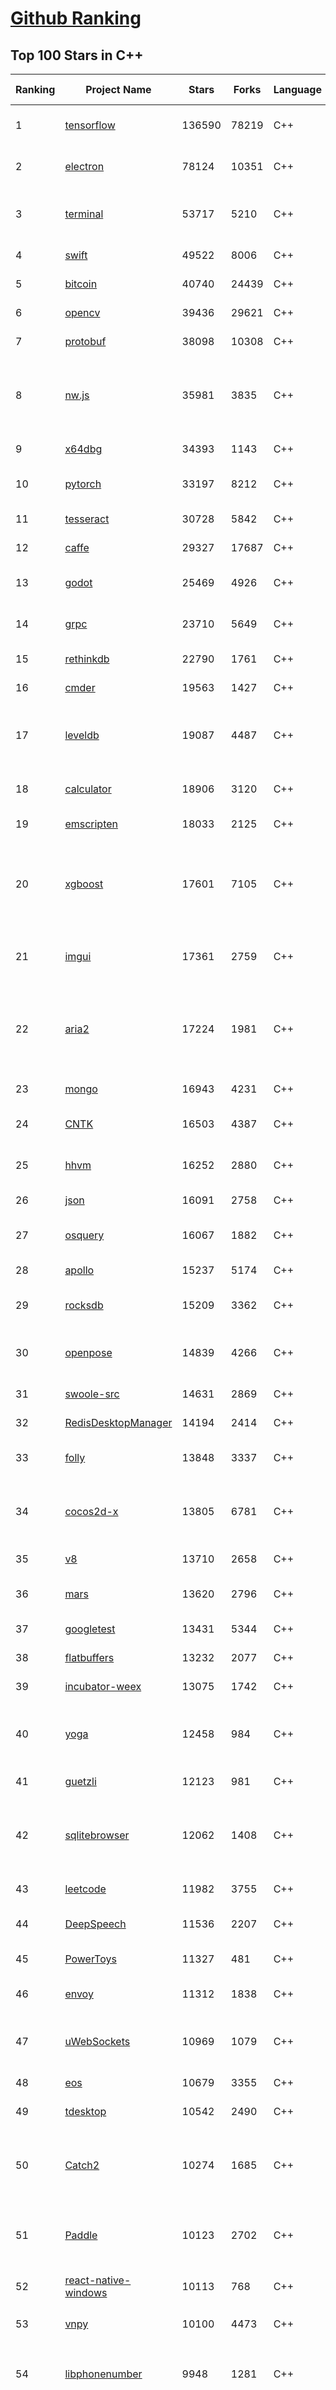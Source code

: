 [Github Ranking](../README.md)
==========

## Top 100 Stars in C\+\+

| Ranking | Project Name | Stars | Forks | Language | Open Issues | Description | Last Commit |
| ------- | ------------ | ----- | ----- | -------- | ----------- | ----------- | ----------- |
| 1 | [tensorflow](https://github.com/tensorflow/tensorflow) | 136590 | 78219 | C++ | 2950 | An Open Source Machine Learning Framework for Everyone | 2019-10-30T11:00:12Z |
| 2 | [electron](https://github.com/electron/electron) | 78124 | 10351 | C++ | 1207 | :electron: Build cross-platform desktop apps with JavaScript, HTML, and CSS | 2019-10-30T09:15:14Z |
| 3 | [terminal](https://github.com/microsoft/terminal) | 53717 | 5210 | C++ | 759 | The new Windows Terminal, and the original Windows console host - all in the same place! | 2019-10-29T19:13:49Z |
| 4 | [swift](https://github.com/apple/swift) | 49522 | 8006 | C++ | 602 | The Swift Programming Language | 2019-10-30T10:50:12Z |
| 5 | [bitcoin](https://github.com/bitcoin/bitcoin) | 40740 | 24439 | C++ | 1042 | Bitcoin Core integration/staging tree | 2019-10-30T10:53:34Z |
| 6 | [opencv](https://github.com/opencv/opencv) | 39436 | 29621 | C++ | 1782 | Open Source Computer Vision Library | 2019-10-30T10:33:40Z |
| 7 | [protobuf](https://github.com/protocolbuffers/protobuf) | 38098 | 10308 | C++ | 762 | Protocol Buffers - Google's data interchange format | 2019-10-30T09:49:20Z |
| 8 | [nw.js](https://github.com/nwjs/nw.js) | 35981 | 3835 | C++ | 742 | Call all Node.js modules directly from DOM/WebWorker and enable a new way of writing applications with all Web technologies. | 2019-10-30T00:19:03Z |
| 9 | [x64dbg](https://github.com/x64dbg/x64dbg) | 34393 | 1143 | C++ | 356 | An open-source x64/x32 debugger for windows. | 2019-10-27T22:12:50Z |
| 10 | [pytorch](https://github.com/pytorch/pytorch) | 33197 | 8212 | C++ | 4486 | Tensors and Dynamic neural networks in Python with strong GPU acceleration | 2019-10-30T10:02:02Z |
| 11 | [tesseract](https://github.com/tesseract-ocr/tesseract) | 30728 | 5842 | C++ | 225 | Tesseract Open Source OCR Engine (main repository) | 2019-10-30T09:10:01Z |
| 12 | [caffe](https://github.com/BVLC/caffe) | 29327 | 17687 | C++ | 1067 | Caffe: a fast open framework for deep learning. | 2019-10-27T10:31:28Z |
| 13 | [godot](https://github.com/godotengine/godot) | 25469 | 4926 | C++ | 5679 | Godot Engine – Multi-platform 2D and 3D game engine | 2019-10-30T10:33:20Z |
| 14 | [grpc](https://github.com/grpc/grpc) | 23710 | 5649 | C++ | 923 | The C based gRPC (C++, Python, Ruby, Objective-C, PHP, C#) | 2019-10-30T09:47:12Z |
| 15 | [rethinkdb](https://github.com/rethinkdb/rethinkdb) | 22790 | 1761 | C++ | 1461 | The open-source database for the realtime web. | 2019-10-29T18:23:00Z |
| 16 | [cmder](https://github.com/cmderdev/cmder) | 19563 | 1427 | C++ | 17 | Lovely console emulator package for Windows | 2019-10-27T21:06:23Z |
| 17 | [leveldb](https://github.com/google/leveldb) | 19087 | 4487 | C++ | 126 | LevelDB is a fast key-value storage library written at Google that provides an ordered mapping from string keys to string values. | 2019-10-28T20:24:11Z |
| 18 | [calculator](https://github.com/microsoft/calculator) | 18906 | 3120 | C++ | 136 | Windows Calculator: A simple yet powerful calculator that ships with Windows | 2019-10-29T23:05:30Z |
| 19 | [emscripten](https://github.com/emscripten-core/emscripten) | 18033 | 2125 | C++ | 732 | Emscripten: An LLVM-to-Web Compiler | 2019-10-30T02:05:32Z |
| 20 | [xgboost](https://github.com/dmlc/xgboost) | 17601 | 7105 | C++ | 186 | Scalable, Portable and Distributed Gradient Boosting (GBDT, GBRT or GBM) Library,  for Python, R, Java, Scala, C++ and more. Runs on single machine, Hadoop, Spark, Flink and DataFlow | 2019-10-30T09:38:55Z |
| 21 | [imgui](https://github.com/ocornut/imgui) | 17361 | 2759 | C++ | 448 | Dear ImGui: Bloat-free Immediate Mode Graphical User interface for C++ with minimal dependencies | 2019-10-29T22:49:15Z |
| 22 | [aria2](https://github.com/aria2/aria2) | 17224 | 1981 | C++ | 630 | aria2 is a lightweight multi-protocol & multi-source, cross platform download utility operated in command-line. It supports HTTP/HTTPS, FTP, SFTP, BitTorrent and Metalink. | 2019-10-14T04:07:10Z |
| 23 | [mongo](https://github.com/mongodb/mongo) | 16943 | 4231 | C++ | 40 | The MongoDB Database | 2019-10-30T03:21:44Z |
| 24 | [CNTK](https://github.com/microsoft/CNTK) | 16503 | 4387 | C++ | 786 | Microsoft Cognitive Toolkit (CNTK), an open source deep-learning toolkit | 2019-10-28T16:43:30Z |
| 25 | [hhvm](https://github.com/facebook/hhvm) | 16252 | 2880 | C++ | 873 | A virtual machine for executing programs written in Hack. | 2019-10-30T10:59:17Z |
| 26 | [json](https://github.com/nlohmann/json) | 16091 | 2758 | C++ | 48 | JSON for Modern C++ | 2019-10-23T19:41:20Z |
| 27 | [osquery](https://github.com/osquery/osquery) | 16067 | 1882 | C++ | 617 | SQL powered operating system instrumentation, monitoring, and analytics. | 2019-10-29T23:55:36Z |
| 28 | [apollo](https://github.com/ApolloAuto/apollo) | 15237 | 5174 | C++ | 474 | An open autonomous driving platform | 2019-10-30T08:10:10Z |
| 29 | [rocksdb](https://github.com/facebook/rocksdb) | 15209 | 3362 | C++ | 403 | A library that provides an embeddable, persistent key-value store for fast storage. | 2019-10-30T03:34:22Z |
| 30 | [openpose](https://github.com/CMU-Perceptual-Computing-Lab/openpose) | 14839 | 4266 | C++ | 26 | OpenPose: Real-time multi-person keypoint detection library for body, face, hands, and foot estimation | 2019-10-28T08:12:01Z |
| 31 | [swoole-src](https://github.com/swoole/swoole-src) | 14631 | 2869 | C++ | 62 | 🚀 Coroutine-based concurrency library for PHP | 2019-10-30T06:40:27Z |
| 32 | [RedisDesktopManager](https://github.com/uglide/RedisDesktopManager) | 14194 | 2414 | C++ | 31 | :wrench: Cross-platform GUI management tool for Redis | 2019-10-25T11:07:19Z |
| 33 | [folly](https://github.com/facebook/folly) | 13848 | 3337 | C++ | 190 | An open-source C++ library developed and used at Facebook. | 2019-10-30T04:33:12Z |
| 34 | [cocos2d-x](https://github.com/cocos2d/cocos2d-x) | 13805 | 6781 | C++ | 1349 | Cocos2d-x is a suite of open-source, cross-platform, game-development tools used by millions of developers all over the world. | 2019-10-30T09:43:08Z |
| 35 | [v8](https://github.com/v8/v8) | 13710 | 2658 | C++ | 1 | The official mirror of the V8 Git repository | 2019-10-10T17:52:03Z |
| 36 | [mars](https://github.com/Tencent/mars) | 13620 | 2796 | C++ | 123 | Mars is a cross-platform network component  developed by WeChat. | 2019-10-30T02:00:22Z |
| 37 | [googletest](https://github.com/google/googletest) | 13431 | 5344 | C++ | 121 | Googletest - Google Testing and Mocking Framework | 2019-10-29T23:20:36Z |
| 38 | [flatbuffers](https://github.com/google/flatbuffers) | 13232 | 2077 | C++ | 234 | FlatBuffers: Memory Efficient Serialization Library | 2019-10-29T19:48:54Z |
| 39 | [incubator-weex](https://github.com/apache/incubator-weex) | 13075 | 1742 | C++ | 127 | Apache Weex (Incubating) | 2019-10-28T16:16:58Z |
| 40 | [yoga](https://github.com/facebook/yoga) | 12458 | 984 | C++ | 225 | Yoga is a cross-platform layout engine which implements Flexbox. Follow https://twitter.com/yogalayout for updates. | 2019-10-28T19:54:57Z |
| 41 | [guetzli](https://github.com/google/guetzli) | 12123 | 981 | C++ | 117 | Perceptual JPEG encoder | 2019-10-25T12:45:03Z |
| 42 | [sqlitebrowser](https://github.com/sqlitebrowser/sqlitebrowser) | 12062 | 1408 | C++ | 377 | Official home of the DB Browser for SQLite (DB4S) project. Previously known as "SQLite Database Browser" and "Database Browser for SQLite". Website at:  | 2019-10-28T20:37:00Z |
| 43 | [leetcode](https://github.com/haoel/leetcode) | 11982 | 3755 | C++ | 51 | LeetCode Problems' Solutions  | 2019-10-29T09:00:59Z |
| 44 | [DeepSpeech](https://github.com/mozilla/DeepSpeech) | 11536 | 2207 | C++ | 104 | A TensorFlow implementation of Baidu's DeepSpeech architecture | 2019-10-30T09:30:16Z |
| 45 | [PowerToys](https://github.com/microsoft/PowerToys) | 11327 | 481 | C++ | 359 | Windows system utilities to maximize productivity | 2019-10-30T10:15:44Z |
| 46 | [envoy](https://github.com/envoyproxy/envoy) | 11312 | 1838 | C++ | 599 | Cloud-native high-performance edge/middle/service proxy | 2019-10-30T10:49:44Z |
| 47 | [uWebSockets](https://github.com/uNetworking/uWebSockets) | 10969 | 1079 | C++ | 15 | Simple, secure & standards compliant web I/O for the most demanding of applications | 2019-10-29T18:28:12Z |
| 48 | [eos](https://github.com/EOSIO/eos) | 10679 | 3355 | C++ | 264 | An open source smart contract platform  | 2019-10-30T06:05:36Z |
| 49 | [tdesktop](https://github.com/telegramdesktop/tdesktop) | 10542 | 2490 | C++ | 1157 | Telegram Desktop messaging app | 2019-10-21T18:29:51Z |
| 50 | [Catch2](https://github.com/catchorg/Catch2) | 10274 | 1685 | C++ | 223 | A modern, C++-native, header-only, test framework for unit-tests, TDD and BDD - using C++11, C++14, C++17 and later (or C++03 on the Catch1.x branch) | 2019-10-30T09:35:47Z |
| 51 | [Paddle](https://github.com/PaddlePaddle/Paddle) | 10123 | 2702 | C++ | 1628 | PArallel Distributed Deep LEarning （『飞桨』核心框架，高性能单机、分布式训练和跨平台部署） | 2019-10-30T10:56:27Z |
| 52 | [react-native-windows](https://github.com/microsoft/react-native-windows) | 10113 | 768 | C++ | 327 | A framework for building native Windows apps with React. | 2019-10-30T03:13:55Z |
| 53 | [vnpy](https://github.com/vnpy/vnpy) | 10100 | 4473 | C++ | 21 | 基于Python的开源量化交易平台开发框架 | 2019-10-30T03:05:34Z |
| 54 | [libphonenumber](https://github.com/google/libphonenumber) | 9948 | 1281 | C++ | 86 | Google's common Java, C++ and JavaScript library for parsing, formatting, and validating international phone numbers. | 2019-10-30T06:59:31Z |
| 55 | [LightGBM](https://github.com/microsoft/LightGBM) | 9808 | 2628 | C++ | 41 | A fast, distributed, high performance gradient boosting (GBT, GBDT, GBRT, GBM or MART) framework based on decision tree algorithms, used for ranking, classification and many other machine learning tasks. | 2019-10-29T15:25:00Z |
| 56 | [xbmc](https://github.com/xbmc/xbmc) | 9722 | 5206 | C++ | 585 | Kodi is an award-winning free and open source home theater/media center software and entertainment hub for digital media. With its beautiful interface and powerful skinning engine, it's available for Android, BSD, Linux, macOS, iOS and Windows. | 2019-10-30T10:44:12Z |
| 57 | [foundationdb](https://github.com/apple/foundationdb) | 9579 | 772 | C++ | 374 | FoundationDB - the open source, distributed, transactional key-value store | 2019-10-30T07:57:27Z |
| 58 | [Proton](https://github.com/ValveSoftware/Proton) | 9515 | 334 | C++ | 2123 | Compatibility tool for Steam Play based on Wine and additional components | 2019-10-09T21:23:03Z |
| 59 | [Karabiner-Elements](https://github.com/pqrs-org/Karabiner-Elements) | 9353 | 574 | C++ | 87 | Karabiner-Elements is a powerful utility for keyboard customization on macOS Sierra (10.12) or later. | 2019-10-29T16:34:02Z |
| 60 | [incubator-brpc](https://github.com/apache/incubator-brpc) | 9297 | 2232 | C++ | 185 | Industrial-grade RPC framework used throughout Baidu, with 1,000,000+ instances and thousands kinds of services, called "baidu-rpc" inside Baidu. | 2019-10-29T04:25:03Z |
| 61 | [openage](https://github.com/SFTtech/openage) | 9149 | 888 | C++ | 213 | Free (as in freedom) open source clone of the Age of Empires II engine :rocket: | 2019-10-28T09:31:35Z |
| 62 | [hardseed](https://github.com/yangyangwithgnu/hardseed) | 9134 | 1964 | C++ | 35 | SEX IS ZERO (0), so, who wanna be the ONE (1), aha? | 2018-08-25T17:29:23Z |
| 63 | [CRYENGINE](https://github.com/CRYTEK/CRYENGINE) | 9122 | 1788 | C++ | 72 | CRYENGINE is a powerful real-time game development platform created by Crytek. | 2019-10-30T10:59:21Z |
| 64 | [turicreate](https://github.com/apple/turicreate) | 9110 | 912 | C++ | 474 | Turi Create simplifies the development of custom machine learning models. | 2019-10-30T05:53:47Z |
| 65 | [AirSim](https://github.com/microsoft/AirSim) | 9085 | 2348 | C++ | 484 | Open source simulator for autonomous vehicles built on Unreal Engine / Unity, from Microsoft AI & Research | 2019-10-30T02:26:22Z |
| 66 | [openalpr](https://github.com/openalpr/openalpr) | 8920 | 2026 | C++ | 435 | Automatic License Plate Recognition library | 2019-10-21T07:15:01Z |
| 67 | [wkhtmltopdf](https://github.com/wkhtmltopdf/wkhtmltopdf) | 8814 | 1240 | C++ | 864 | Convert HTML to PDF using Webkit (QtWebKit) | 2019-08-30T15:40:36Z |
| 68 | [arangodb](https://github.com/arangodb/arangodb) | 8759 | 591 | C++ | 589 | 🥑 ArangoDB is a native multi-model database with flexible data models for documents, graphs, and key-values. Build high performance applications using a convenient SQL-like query language or JavaScript extensions. | 2019-10-30T10:54:49Z |
| 69 | [napajs](https://github.com/microsoft/napajs) | 8727 | 316 | C++ | 64 | Napa.js: a multi-threaded JavaScript runtime | 2018-10-30T21:08:57Z |
| 70 | [mosh](https://github.com/mobile-shell/mosh) | 8706 | 554 | C++ | 227 | Mobile Shell | 2019-10-17T14:29:31Z |
| 71 | [ClickHouse](https://github.com/ClickHouse/ClickHouse) | 8633 | 1521 | C++ | 1155 | ClickHouse is a free analytic DBMS for big data | 2019-10-30T10:30:28Z |
| 72 | [MMKV](https://github.com/Tencent/MMKV) | 8631 | 907 | C++ | 1 | An efficient, small mobile key-value storage framework developed by WeChat. Works on iOS, Android, macOS and Windows. | 2019-09-16T09:42:07Z |
| 73 | [navicat-keygen](https://github.com/DoubleLabyrinth/navicat-keygen) | 8511 | 2157 | C++ | 11 | A keygen for Navicat | 2019-10-03T07:34:10Z |
| 74 | [yuzu](https://github.com/yuzu-emu/yuzu) | 8490 | 569 | C++ | 183 | Nintendo Switch Emulator | 2019-10-30T03:47:29Z |
| 75 | [rapidjson](https://github.com/Tencent/rapidjson) | 8455 | 2302 | C++ | 393 | A fast JSON parser/generator for C++ with both SAX/DOM style API | 2019-10-21T18:39:29Z |
| 76 | [watchman](https://github.com/facebook/watchman) | 8406 | 656 | C++ | 90 | Watches files and records, or triggers actions, when they change.  | 2019-10-30T02:54:35Z |
| 77 | [notepad-plus-plus](https://github.com/notepad-plus-plus/notepad-plus-plus) | 8331 | 2377 | C++ | 1405 | Notepad++ official repository | 2019-10-30T02:27:02Z |
| 78 | [Tasmota](https://github.com/arendst/Tasmota) | 8201 | 1931 | C++ | 5 | Alternative Firmware for ESP8266 based devices like itead Sonoff, with Web, Timers, OTA, MQTT, KNX and Sensors Support, to be used on Smart Home Systems. Written for Arduino IDE and PlatformIO | 2019-10-30T09:57:18Z |
| 79 | [dlib](https://github.com/davisking/dlib) | 8115 | 2422 | C++ | 45 | A toolkit for making real world machine learning and data analysis applications in C++ | 2019-10-25T00:21:51Z |
| 80 | [interview](https://github.com/huihut/interview) | 8085 | 2588 | C++ | 3 | 📚 C/C++ 技术面试基础知识总结，包括语言、程序库、数据结构、算法、系统、网络、链接装载库等知识及面试经验、招聘、内推等信息。 | 2019-10-27T12:13:22Z |
| 81 | [Magisk](https://github.com/topjohnwu/Magisk) | 8039 | 1254 | C++ | 25 | A Magic Mask to Alter Android System Systemless-ly | 2019-10-30T09:24:30Z |
| 82 | [filament](https://github.com/google/filament) | 7982 | 555 | C++ | 70 | Filament is a real-time physically based rendering engine for Android, iOS, Windows, Linux, macOS and WASM/WebGL | 2019-10-30T01:13:42Z |
| 83 | [faiss](https://github.com/facebookresearch/faiss) | 7952 | 1458 | C++ | 57 | A library for efficient similarity search and clustering of dense vectors. | 2019-10-29T09:15:14Z |
| 84 | [horovod](https://github.com/horovod/horovod) | 7775 | 1214 | C++ | 446 | Distributed training framework for TensorFlow, Keras, PyTorch, and Apache MXNet. | 2019-10-30T08:48:12Z |
| 85 | [Tars](https://github.com/TarsCloud/Tars) | 7774 | 1878 | C++ | 46 | Tars is a high-performance RPC framework based on name service and Tars protocol, also integrated administration platform, and implemented hosting-service via flexible schedule. | 2019-10-22T07:10:46Z |
| 86 | [robomongo](https://github.com/Studio3T/robomongo) | 7678 | 661 | C++ | 652 | Native cross-platform MongoDB management tool | 2019-09-09T15:41:28Z |
| 87 | [tinyrenderer](https://github.com/ssloy/tinyrenderer) | 7667 | 636 | C++ | 6 | A brief computer graphics / rendering course | 2019-02-20T13:41:57Z |
| 88 | [libfacedetection](https://github.com/ShiqiYu/libfacedetection) | 7637 | 2168 | C++ | 55 | An open source library for face detection in images. The face detection speed can reach 1500FPS.  | 2019-09-24T02:17:18Z |
| 89 | [devilution](https://github.com/diasurgical/devilution) | 7574 | 908 | C++ | 86 | Diablo devolved - magic behind the 1996 computer game | 2019-10-30T01:00:01Z |
| 90 | [simdjson](https://github.com/lemire/simdjson) | 7557 | 417 | C++ | 62 | Parsing gigabytes of JSON per second  | 2019-10-29T22:27:44Z |
| 91 | [ncnn](https://github.com/Tencent/ncnn) | 7516 | 1988 | C++ | 148 | ncnn is a high-performance neural network inference framework optimized for the mobile platform | 2019-10-30T08:46:34Z |
| 92 | [OpenRCT2](https://github.com/OpenRCT2/OpenRCT2) | 7473 | 842 | C++ | 1283 | An open source re-implementation of RollerCoaster Tycoon 2 🎢 | 2019-10-30T06:44:12Z |
| 93 | [solidity](https://github.com/ethereum/solidity) | 7363 | 2045 | C++ | 697 | Solidity, the Contract-Oriented Programming Language | 2019-10-30T10:15:55Z |
| 94 | [qBittorrent](https://github.com/qbittorrent/qBittorrent) | 7352 | 1294 | C++ | 2694 | qBittorrent BitTorrent client | 2019-10-30T07:30:25Z |
| 95 | [openFrameworks](https://github.com/openframeworks/openFrameworks) | 7304 | 2321 | C++ | 908 | openFrameworks is a community-developed cross platform toolkit for creative coding in C++. | 2019-10-30T09:10:08Z |
| 96 | [zeal](https://github.com/zealdocs/zeal) | 7287 | 567 | C++ | 138 | Offline documentation browser inspired by Dash | 2019-10-18T05:07:03Z |
| 97 | [shadowsocks-qt5](https://github.com/shadowsocks/shadowsocks-qt5) | 7247 | 2234 | C++ | 71 | A cross-platform shadowsocks GUI client | 2019-01-01T20:28:17Z |
| 98 | [aseprite](https://github.com/aseprite/aseprite) | 7195 | 733 | C++ | 737 | Animated sprite editor & pixel art tool (Windows, macOS, Linux) | 2019-10-29T19:40:48Z |
| 99 | [rpcs3](https://github.com/RPCS3/rpcs3) | 7161 | 1207 | C++ | 511 | PS3 emulator/debugger | 2019-10-29T22:23:19Z |
| 100 | [spdlog](https://github.com/gabime/spdlog) | 7055 | 1548 | C++ | 23 | Fast C++ logging library. | 2019-10-28T21:42:12Z |

